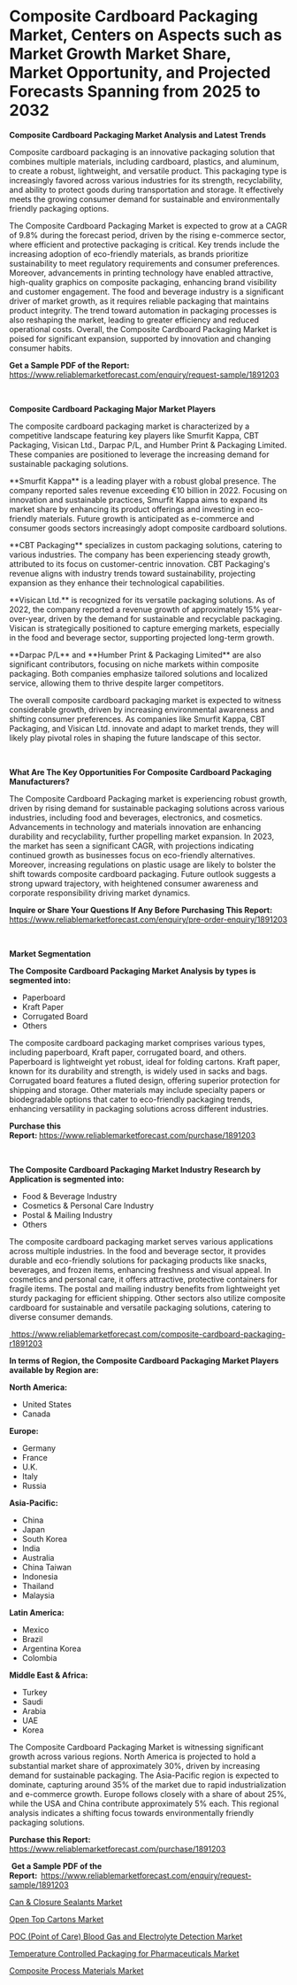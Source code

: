 <p><h1>Composite Cardboard Packaging Market, Centers on Aspects such as Market Growth Market Share, Market Opportunity, and Projected Forecasts Spanning from 2025 to 2032</h1></p><p><strong>Composite Cardboard Packaging Market Analysis and Latest Trends</strong></p>
<p><p>Composite cardboard packaging is an innovative packaging solution that combines multiple materials, including cardboard, plastics, and aluminum, to create a robust, lightweight, and versatile product. This packaging type is increasingly favored across various industries for its strength, recyclability, and ability to protect goods during transportation and storage. It effectively meets the growing consumer demand for sustainable and environmentally friendly packaging options.</p><p>The Composite Cardboard Packaging Market is expected to grow at a CAGR of 9.8% during the forecast period, driven by the rising e-commerce sector, where efficient and protective packaging is critical. Key trends include the increasing adoption of eco-friendly materials, as brands prioritize sustainability to meet regulatory requirements and consumer preferences. Moreover, advancements in printing technology have enabled attractive, high-quality graphics on composite packaging, enhancing brand visibility and customer engagement. The food and beverage industry is a significant driver of market growth, as it requires reliable packaging that maintains product integrity. The trend toward automation in packaging processes is also reshaping the market, leading to greater efficiency and reduced operational costs. Overall, the Composite Cardboard Packaging Market is poised for significant expansion, supported by innovation and changing consumer habits.</p></p>
<p><strong>Get a Sample PDF of the Report:&nbsp;</strong> <a href="https://www.reliablemarketforecast.com/enquiry/request-sample/1891203?utm_campaign=1900&utm_medium=2&utm_source=Github&utm_content=ia&utm_term=28032025&utm_id=composite-cardboard-packaging">https://www.reliablemarketforecast.com/enquiry/request-sample/1891203</a></p>
<p>&nbsp;</p>
<p><strong>Composite Cardboard Packaging Major Market Players</strong></p>
<p><p>The composite cardboard packaging market is characterized by a competitive landscape featuring key players like Smurfit Kappa, CBT Packaging, Visican Ltd., Darpac P/L, and Humber Print & Packaging Limited. These companies are positioned to leverage the increasing demand for sustainable packaging solutions.</p><p>**Smurfit Kappa** is a leading player with a robust global presence. The company reported sales revenue exceeding €10 billion in 2022. Focusing on innovation and sustainable practices, Smurfit Kappa aims to expand its market share by enhancing its product offerings and investing in eco-friendly materials. Future growth is anticipated as e-commerce and consumer goods sectors increasingly adopt composite cardboard solutions.</p><p>**CBT Packaging** specializes in custom packaging solutions, catering to various industries. The company has been experiencing steady growth, attributed to its focus on customer-centric innovation. CBT Packaging's revenue aligns with industry trends toward sustainability, projecting expansion as they enhance their technological capabilities.</p><p>**Visican Ltd.** is recognized for its versatile packaging solutions. As of 2022, the company reported a revenue growth of approximately 15% year-over-year, driven by the demand for sustainable and recyclable packaging. Visican is strategically positioned to capture emerging markets, especially in the food and beverage sector, supporting projected long-term growth.</p><p>**Darpac P/L** and **Humber Print & Packaging Limited** are also significant contributors, focusing on niche markets within composite packaging. Both companies emphasize tailored solutions and localized service, allowing them to thrive despite larger competitors.</p><p>The overall composite cardboard packaging market is expected to witness considerable growth, driven by increasing environmental awareness and shifting consumer preferences. As companies like Smurfit Kappa, CBT Packaging, and Visican Ltd. innovate and adapt to market trends, they will likely play pivotal roles in shaping the future landscape of this sector.</p></p>
<p>&nbsp;</p>
<p><strong>What Are The Key Opportunities For Composite Cardboard Packaging Manufacturers?</strong></p>
<p><p>The Composite Cardboard Packaging market is experiencing robust growth, driven by rising demand for sustainable packaging solutions across various industries, including food and beverages, electronics, and cosmetics. Advancements in technology and materials innovation are enhancing durability and recyclability, further propelling market expansion. In 2023, the market has seen a significant CAGR, with projections indicating continued growth as businesses focus on eco-friendly alternatives. Moreover, increasing regulations on plastic usage are likely to bolster the shift towards composite cardboard packaging. Future outlook suggests a strong upward trajectory, with heightened consumer awareness and corporate responsibility driving market dynamics.</p></p>
<p><strong>Inquire or Share Your Questions If Any Before Purchasing This Report:</strong> <a href="https://www.reliablemarketforecast.com/enquiry/pre-order-enquiry/1891203?utm_campaign=1900&utm_medium=2&utm_source=Github&utm_content=ia&utm_term=28032025&utm_id=composite-cardboard-packaging">https://www.reliablemarketforecast.com/enquiry/pre-order-enquiry/1891203</a></p>
<p>&nbsp;</p>
<p><strong>Market Segmentation</strong></p>
<p><strong>The Composite Cardboard Packaging Market Analysis by types is segmented into:</strong></p>
<p><ul><li>Paperboard</li><li>Kraft Paper</li><li>Corrugated Board</li><li>Others</li></ul></p>
<p><p>The composite cardboard packaging market comprises various types, including paperboard, Kraft paper, corrugated board, and others. Paperboard is lightweight yet robust, ideal for folding cartons. Kraft paper, known for its durability and strength, is widely used in sacks and bags. Corrugated board features a fluted design, offering superior protection for shipping and storage. Other materials may include specialty papers or biodegradable options that cater to eco-friendly packaging trends, enhancing versatility in packaging solutions across different industries.</p></p>
<p><strong>Purchase this Report:&nbsp;</strong><a href="https://www.reliablemarketforecast.com/purchase/1891203?utm_campaign=1900&utm_medium=2&utm_source=Github&utm_content=ia&utm_term=28032025&utm_id=composite-cardboard-packaging">https://www.reliablemarketforecast.com/purchase/1891203</a></p>
<p>&nbsp;</p>
<p><strong>The Composite Cardboard Packaging Market Industry Research by Application is segmented into:</strong></p>
<p><ul><li>Food & Beverage Industry</li><li>Cosmetics & Personal Care Industry</li><li>Postal & Mailing Industry</li><li>Others</li></ul></p>
<p><p>The composite cardboard packaging market serves various applications across multiple industries. In the food and beverage sector, it provides durable and eco-friendly solutions for packaging products like snacks, beverages, and frozen items, enhancing freshness and visual appeal. In cosmetics and personal care, it offers attractive, protective containers for fragile items. The postal and mailing industry benefits from lightweight yet sturdy packaging for efficient shipping. Other sectors also utilize composite cardboard for sustainable and versatile packaging solutions, catering to diverse consumer demands.</p></p>
<p><a href="https://www.reliablemarketforecast.com/composite-cardboard-packaging-r1891203?utm_campaign=1900&utm_medium=2&utm_source=Github&utm_content=ia&utm_term=28032025&utm_id=composite-cardboard-packaging">&nbsp;https://www.reliablemarketforecast.com/composite-cardboard-packaging-r1891203</a></p>
<p><strong>In terms of Region, the Composite Cardboard Packaging Market Players available by Region are:</strong></p>
<p>
    <p> <strong> North America: </strong>
        <ul>
            <li>United States</li>
            <li>Canada</li>
        </ul>
        </p> 
    <p> <strong> Europe: </strong>
        <ul>
            <li>Germany</li>
            <li>France</li>
            <li>U.K.</li>
            <li>Italy</li>
            <li>Russia</li>
        </ul>
        </p> 
    <p> <strong> Asia-Pacific: </strong>
        <ul>
            <li>China</li>
            <li>Japan</li>
            <li>South Korea</li>
            <li>India</li>
            <li>Australia</li>
            <li>China Taiwan</li>
            <li>Indonesia</li>
            <li>Thailand</li>
            <li>Malaysia</li>
        </ul>
        </p> 
    <p> <strong> Latin America: </strong>
        <ul>
            <li>Mexico</li>
            <li>Brazil</li>
            <li>Argentina Korea</li>
            <li>Colombia</li>
        </ul>
        </p> 
    <p> <strong> Middle East & Africa: </strong>
        <ul>
            <li>Turkey</li>
            <li>Saudi</li>
            <li>Arabia</li>
            <li>UAE</li>
            <li>Korea</li>
        </ul>
    </p>
    </p>
<p><p>The Composite Cardboard Packaging Market is witnessing significant growth across various regions. North America is projected to hold a substantial market share of approximately 30%, driven by increasing demand for sustainable packaging. The Asia-Pacific region is expected to dominate, capturing around 35% of the market due to rapid industrialization and e-commerce growth. Europe follows closely with a share of about 25%, while the USA and China contribute approximately 5% each. This regional analysis indicates a shifting focus towards environmentally friendly packaging solutions.</p></p>
<p><strong>Purchase this Report: </strong><a href="https://www.reliablemarketforecast.com/purchase/1891203?utm_campaign=1900&utm_medium=2&utm_source=Github&utm_content=ia&utm_term=28032025&utm_id=composite-cardboard-packaging">https://www.reliablemarketforecast.com/purchase/1891203</a></p>
<p>&nbsp;<strong>Get a Sample PDF of the Report:&nbsp;&nbsp;</strong><a href="https://www.reliablemarketforecast.com/enquiry/request-sample/1891203?utm_campaign=1900&utm_medium=2&utm_source=Github&utm_content=ia&utm_term=28032025&utm_id=composite-cardboard-packaging">https://www.reliablemarketforecast.com/enquiry/request-sample/1891203</a></p>
<p><strong></strong></p>
<p><p><a href="https://github.com/sahoolipko6f/Market-Research-Report-List-1/blob/main/can-closure-sealants-market.md?utm_campaign=1900&utm_medium=2&utm_source=Github&utm_content=ia&utm_term=28032025&utm_id=composite-cardboard-packaging">Can & Closure Sealants Market</a></p><p><a href="https://github.com/alawnhvicay/Market-Research-Report-List-1/blob/main/open-top-cartons-market.md?utm_campaign=1900&utm_medium=2&utm_source=Github&utm_content=ia&utm_term=28032025&utm_id=composite-cardboard-packaging">Open Top Cartons Market</a></p><p><a href="https://github.com/iontahoehlct/Market-Research-Report-List-1/blob/main/poc-point-of-care-blood-gas-and-electrolyte-detection-market.md?utm_campaign=1900&utm_medium=2&utm_source=Github&utm_content=ia&utm_term=28032025&utm_id=composite-cardboard-packaging">POC (Point of Care) Blood Gas and Electrolyte Detection Market</a></p><p><a href="https://github.com/ranewknaller/Market-Research-Report-List-1/blob/main/temperature-controlled-packaging-for-pharmaceuticals-market.md?utm_campaign=1900&utm_medium=2&utm_source=Github&utm_content=ia&utm_term=28032025&utm_id=composite-cardboard-packaging">Temperature Controlled Packaging for Pharmaceuticals Market</a></p><p><a href="https://github.com/rogetspate12/Market-Research-Report-List-1/blob/main/composite-process-materials-market.md?utm_campaign=1900&utm_medium=2&utm_source=Github&utm_content=ia&utm_term=28032025&utm_id=composite-cardboard-packaging">Composite Process Materials Market</a></p></p>